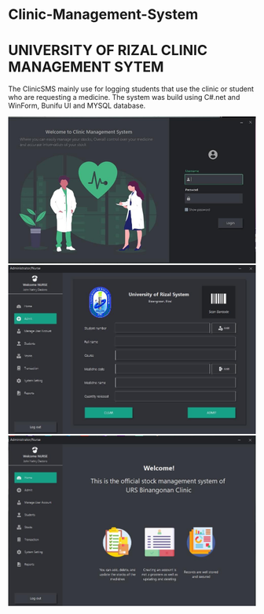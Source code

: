 # Clinic-Management-System

# UNIVERSITY OF RIZAL CLINIC MANAGEMENT SYTEM 
The ClinicSMS mainly use for logging students that use the clinic or
student who are requesting a medicine. The system was build using C#.net
and WinForm, Bunifu UI and MYSQL database.

![Screenshot](https://github.com/enehry/Clinic-Management-System/blob/main/Screenshots/1.JPG)
![Screenshot](https://github.com/enehry/Clinic-Management-System/blob/main/Screenshots/2.JPG)
![Screenshot](https://github.com/enehry/Clinic-Management-System/blob/main/Screenshots/3.JPG)
